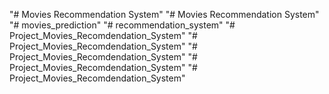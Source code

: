 "# Movies Recommendation System" 
"# Movies Recommendation System" 
"# movies_prediction" 
"# recommendation_system" 
"# Project_Movies_Recomdendation_System" 
"# Project_Movies_Recomdendation_System" 
"# Project_Movies_Recomdendation_System" 
"# Project_Movies_Recomdendation_System" 
"# Project_Movies_Recomdendation_System" 
